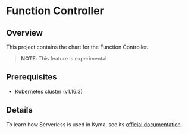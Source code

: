 # Function Controller

## Overview

This project contains the chart for the Function Controller.

> **NOTE**: This feature is experimental.

## Prerequisites

- Kubernetes cluster (v1.16.3)

## Details

To learn how Serverless is used in Kyma, see its [official documentation](https://kyma-project.io/docs/kyma/latest/01-overview/serverless/).
